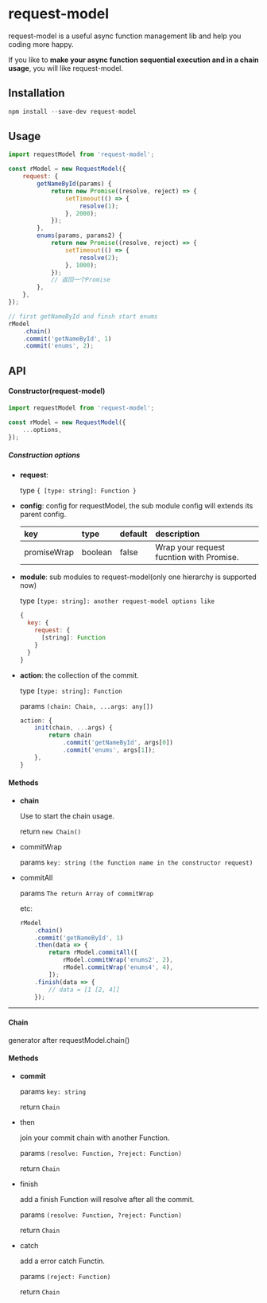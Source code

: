 # request-model

request-model is a useful async function management lib and help you coding more happy.

If you like to **make your async function sequential execution and in a chain usage**, you will like request-model.

## Installation

```js
npm install --save-dev request-model
```

## Usage

```js
import requestModel from 'request-model';

const rModel = new RequestModel({
    request: {
        getNameById(params) {
            return new Promise((resolve, reject) => {
                setTimeout(() => {
                    resolve(1);
                }, 2000);
            });
        },
        enums(params, params2) {
            return new Promise((resolve, reject) => {
                setTimeout(() => {
                    resolve(2);
                }, 1000);
            });
            // 返回一个Promise
        },
    },
});

// first getNameById and finsh start enums
rModel
    .chain()
    .commit('getNameById', 1)
    .commit('enums', 2);
```

## API

#### Constructor(request-model)

```js
import requestModel from 'request-model';

const rModel = new RequestModel({
    ...options,
});
```

##### Construction options

*   **request**:
    
    type `{ [type: string]: Function }`

*   **config**: config for requestModel, the sub module config will extends its parent config.

    | key         | type    | default | description                              |
    | :---------- | :------ | :------ | :--------------------------------------- |
    | promiseWrap | boolean | false   | Wrap your request fucntion with Promise. |

*   **module**: sub modules to request-model(only one hierarchy is supported now)
    
    type `[type: string]: another request-model options like`

    ```js
    {
      key: {
        request: {
          [string]: Function
        }
      }
    }
    ```

*   **action**: the collection of the commit.
    
    type `[type: string]: Function`
    
    params `(chain: Chain, ...args: any[])`

    ```js
    action: {
        init(chain, ...args) {
            return chain
                .commit('getNameById', args[0])
                .commit('enums', args[1]);
        },
    }
    ```

#### Methods

*   **chain**
    
    Use to start the chain usage.
    
    return `new Chain()`
*   commitWrap
    
    params `key: string (the function name in the constructor request)`
*   commitAll
    
    params `The return Array of commitWrap`
    
    etc:
    ```js
    rModel
        .chain()
        .commit('getNameById', 1)
        .then(data => {
            return rModel.commitAll([
                rModel.commitWrap('enums2', 2),
                rModel.commitWrap('enums4', 4),
            ]);
        .finish(data => {
            // data = [1 [2, 4]]
        });
    ```

---

#### Chain

generator after requestModel.chain()

#### Methods

*   **commit**

    params `key: string`

    return `Chain`

*   then

    join your commit chain with another Function.

    params `(resolve: Function, ?reject: Function)`

    return `Chain`

*   finish

    add a finish Function will resolve after all the commit.

    params `(resolve: Function, ?reject: Function)`

    return `Chain`

*   catch

    add a error catch Functin.

    params `(reject: Function)`

    return `Chain`
